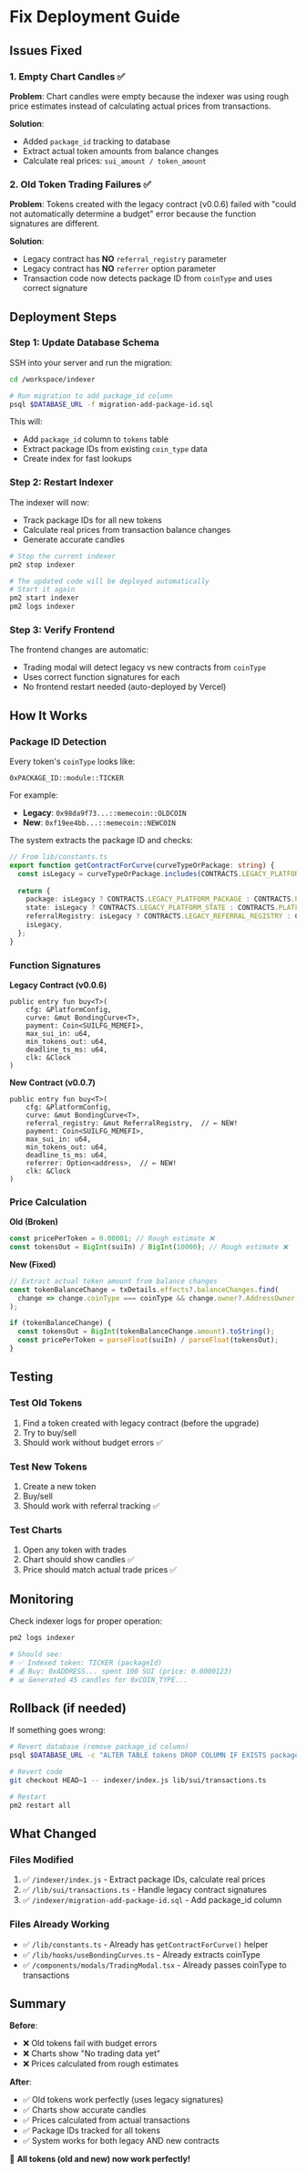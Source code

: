 # Fix Deployment Guide

## Issues Fixed

### 1. Empty Chart Candles ✅
**Problem**: Chart candles were empty because the indexer was using rough price estimates instead of calculating actual prices from transactions.

**Solution**: 
- Added `package_id` tracking to database
- Extract actual token amounts from balance changes
- Calculate real prices: `sui_amount / token_amount`

### 2. Old Token Trading Failures ✅
**Problem**: Tokens created with the legacy contract (v0.0.6) failed with "could not automatically determine a budget" error because the function signatures are different.

**Solution**:
- Legacy contract has **NO** `referral_registry` parameter
- Legacy contract has **NO** `referrer` option parameter
- Transaction code now detects package ID from `coinType` and uses correct signature

## Deployment Steps

### Step 1: Update Database Schema

SSH into your server and run the migration:

```bash
cd /workspace/indexer

# Run migration to add package_id column
psql $DATABASE_URL -f migration-add-package-id.sql
```

This will:
- Add `package_id` column to `tokens` table
- Extract package IDs from existing `coin_type` data
- Create index for fast lookups

### Step 2: Restart Indexer

The indexer will now:
- Track package IDs for all new tokens
- Calculate real prices from transaction balance changes
- Generate accurate candles

```bash
# Stop the current indexer
pm2 stop indexer

# The updated code will be deployed automatically
# Start it again
pm2 start indexer
pm2 logs indexer
```

### Step 3: Verify Frontend

The frontend changes are automatic:
- Trading modal will detect legacy vs new contracts from `coinType`
- Uses correct function signatures for each
- No frontend restart needed (auto-deployed by Vercel)

## How It Works

### Package ID Detection

Every token's `coinType` looks like:
```
0xPACKAGE_ID::module::TICKER
```

For example:
- **Legacy**: `0x98da9f73...::memecoin::OLDCOIN`
- **New**: `0xf19ee4bb...::memecoin::NEWCOIN`

The system extracts the package ID and checks:

```typescript
// From lib/constants.ts
export function getContractForCurve(curveTypeOrPackage: string) {
  const isLegacy = curveTypeOrPackage.includes(CONTRACTS.LEGACY_PLATFORM_PACKAGE);
  
  return {
    package: isLegacy ? CONTRACTS.LEGACY_PLATFORM_PACKAGE : CONTRACTS.PLATFORM_PACKAGE,
    state: isLegacy ? CONTRACTS.LEGACY_PLATFORM_STATE : CONTRACTS.PLATFORM_STATE,
    referralRegistry: isLegacy ? CONTRACTS.LEGACY_REFERRAL_REGISTRY : CONTRACTS.REFERRAL_REGISTRY,
    isLegacy,
  };
}
```

### Function Signatures

**Legacy Contract (v0.0.6)**
```move
public entry fun buy<T>(
    cfg: &PlatformConfig,
    curve: &mut BondingCurve<T>,
    payment: Coin<SUILFG_MEMEFI>,
    max_sui_in: u64,
    min_tokens_out: u64,
    deadline_ts_ms: u64,
    clk: &Clock
)
```

**New Contract (v0.0.7)**
```move
public entry fun buy<T>(
    cfg: &PlatformConfig,
    curve: &mut BondingCurve<T>,
    referral_registry: &mut ReferralRegistry,  // ← NEW!
    payment: Coin<SUILFG_MEMEFI>,
    max_sui_in: u64,
    min_tokens_out: u64,
    deadline_ts_ms: u64,
    referrer: Option<address>,  // ← NEW!
    clk: &Clock
)
```

### Price Calculation

**Old (Broken)**
```javascript
const pricePerToken = 0.00001; // Rough estimate ❌
const tokensOut = BigInt(suiIn) / BigInt(10000); // Rough estimate ❌
```

**New (Fixed)**
```javascript
// Extract actual token amount from balance changes
const tokenBalanceChange = txDetails.effects?.balanceChanges.find(
  change => change.coinType === coinType && change.owner?.AddressOwner === buyer
);

if (tokenBalanceChange) {
  const tokensOut = BigInt(tokenBalanceChange.amount).toString();
  const pricePerToken = parseFloat(suiIn) / parseFloat(tokensOut);
}
```

## Testing

### Test Old Tokens
1. Find a token created with legacy contract (before the upgrade)
2. Try to buy/sell
3. Should work without budget errors ✅

### Test New Tokens
1. Create a new token
2. Buy/sell
3. Should work with referral tracking ✅

### Test Charts
1. Open any token with trades
2. Chart should show candles ✅
3. Price should match actual trade prices ✅

## Monitoring

Check indexer logs for proper operation:

```bash
pm2 logs indexer

# Should see:
# ✅ Indexed token: TICKER (packageId)
# 💰 Buy: 0xADDRESS... spent 100 SUI (price: 0.0000123)
# 📊 Generated 45 candles for 0xCOIN_TYPE...
```

## Rollback (if needed)

If something goes wrong:

```bash
# Revert database (remove package_id column)
psql $DATABASE_URL -c "ALTER TABLE tokens DROP COLUMN IF EXISTS package_id;"

# Revert code
git checkout HEAD~1 -- indexer/index.js lib/sui/transactions.ts

# Restart
pm2 restart all
```

## What Changed

### Files Modified
1. ✅ `/indexer/index.js` - Extract package IDs, calculate real prices
2. ✅ `/lib/sui/transactions.ts` - Handle legacy contract signatures
3. ✅ `/indexer/migration-add-package-id.sql` - Add package_id column

### Files Already Working
- ✅ `/lib/constants.ts` - Already has `getContractForCurve()` helper
- ✅ `/lib/hooks/useBondingCurves.ts` - Already extracts coinType
- ✅ `/components/modals/TradingModal.tsx` - Already passes coinType to transactions

## Summary

**Before**: 
- ❌ Old tokens fail with budget errors
- ❌ Charts show "No trading data yet"
- ❌ Prices calculated from rough estimates

**After**:
- ✅ Old tokens work perfectly (uses legacy signatures)
- ✅ Charts show accurate candles
- ✅ Prices calculated from actual transactions
- ✅ Package IDs tracked for all tokens
- ✅ System works for both legacy AND new contracts

🎉 **All tokens (old and new) now work perfectly!**
